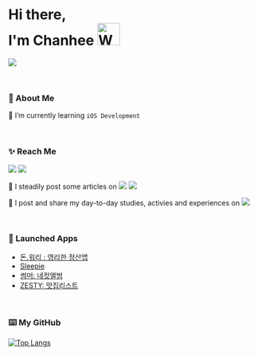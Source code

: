 <h1 align="left"> Hi there,<br/> I'm Chanhee <img src="https://emojipedia-us.s3.amazonaws.com/source/microsoft-teams/337/waving-hand_1f44b.png" 
         alt="Waving hand animated gif"
         height="45"
         width="45" /> </h1>
         
<a href="https://hits.seeyoufarm.com"><img src="https://hits.seeyoufarm.com/api/count/incr/badge.svg?url=https%3A%2F%2Fgithub.com%2Fchaneeii&count_bg=%23000000&title_bg=%23000000&icon=&icon_color=%23FFFFFF&title=%F0%9F%94%A5+hits&edge_flat=true"/></a>

<br/>

<h3>🚀 About Me</h3>

🌱 I’m currently learning `iOS Development`

<!-- CONTACT -->
<br/>
<h3>✨ Reach Me</h3>
<p>

<a href="mailto:chan420420@gmail.com"><img src="https://img.shields.io/badge/Gmail-d14836?style=flat-square&logo=Gmail&logoColor=white&link=mailto:chan420420@gmail.com"/></a> <a href="https://www.linkedin.com/in/chanhee-jeong/"><img src="https://img.shields.io/badge/Linked%20In-0A66C2?style=flat-square&logo=LinkedIn&logoColor=white&link=https://www.linkedin.com/in/chanhee-jeong/"/></a>

📝 I steadily post some articles on <a href="https://chanhee-jeong.tistory.com/"><img src="https://img.shields.io/badge/Tech%20Blog-000000?style=flat-square&logo=Tistory&logoColor=white&link=https://chanhee-jeong.tistory.com/"/></a> <a href="https://velog.io/@averycode"><img src="https://img.shields.io/badge/Tech%20Blog-11B48A?style=flat-square&logo=Vimeo&logoColor=white&link=https://velog.io/@averycode"/></a> <br/>

📝 I post and share my day-to-day studies, activies and experiences on <a href="https://github.com/chaneeii/iOS-Study-Archive"><img src="https://img.shields.io/badge/iOS%20Study%20Log-black?style=flat-square&logo=GitHub&logoColor=white&link=https://github.com/chaneeii/iOS-Study-Log"/></a>
      

<br/>

<!--
<h3>🏫 Education</h3>

- _03.2022 - Present : Apple Developer Academy @POSTECH_
  - Junior Learner

- _03.2017 - 08.2021 : Konkuk University_
  - Bachelor of Smart ICT Convergence (Computer Sciences)

- _02.2019 - 08.2019 : Frankfurt University Of Applied Sciences_
  - Computer Science – Mobile Applications                                       

<br/>

<h3>👩‍💻 Work Experiences</h3>


- _07.2021 - 03.2022 : Hotel Lotte CO., LTD. Lotte World_
  - IT PM/PMO
  - Worked for IT Project Management | Digital/ICT/IT Strategy | Digital Transformation

- _03.2017 - 08.2021 : Market Designers_
  - Web Front-end Developer 
  - Techniques that I used : React, TypeScript, Redux, Redux-Saga, Styled-Components, Cypress

- _02.2019 - 08.2019 : Nintendo Of Europe, Frankfurt_
  - Intern Marketing PR & Corporate Communications                                      
  - Worked for European Marketing, PR, Application of IT technology in marketing

<br/>
-->

<h3>📱 Launched Apps</h3>

- [돈.워리 : 영리한 정산앱](https://apps.apple.com/kr/app/%EB%8F%88-%EC%9B%8C%EB%A6%AC/id1643097323)
- [Sleepie](https://apps.apple.com/kr/app/sleepie/id6443555386)
- [썸머: 네컷앨범](https://apps.apple.com/kr/app/%EC%8D%B8%EB%A8%B8-%EB%84%A4%EC%BB%B7%EC%95%A8%EB%B2%94/id6443647536)
- [ZESTY: 맛집리스트](https://apps.apple.com/app/id6443997570)

<br/>

<h3>⌨️ My GitHub</h3>

[![Top Langs](https://github-readme-stats.vercel.app/api/top-langs/?username=chaneeii&theme=graywhite&layout=compact)](https://github.com/chaneeii)



<!-- GITHUB INFOS 
<br/>
<div align="center">
<h3 align="center">🔥 My GitHub 🔥</h3>

[![Chanhee's Github Stats](https://github-readme-stats.vercel.app/api?username=chaneeii&theme=vue&show_icons=true&hide_title=true&)](https://github.com/chaneeii)
    <br/>


</div>
-->

